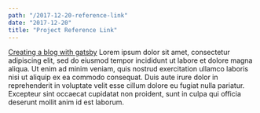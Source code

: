 ```yaml
---
path: "/2017-12-20-reference-link"
date: "2017-12-20"
title: "Project Reference Link"
---
```


[Creating a blog with gatsby](https://www.gatsbyjs.org/blog/2017-07-19-creating-a-blog-with-gatsby/)
Lorem ipsum dolor sit amet, consectetur adipiscing elit, sed do eiusmod tempor incididunt ut labore et dolore magna aliqua. Ut enim ad minim veniam, quis nostrud exercitation ullamco laboris nisi ut aliquip ex ea commodo consequat. Duis aute irure dolor in reprehenderit in voluptate velit esse cillum dolore eu fugiat nulla pariatur. Excepteur sint occaecat cupidatat non proident, sunt in culpa qui officia deserunt mollit anim id est laborum.
